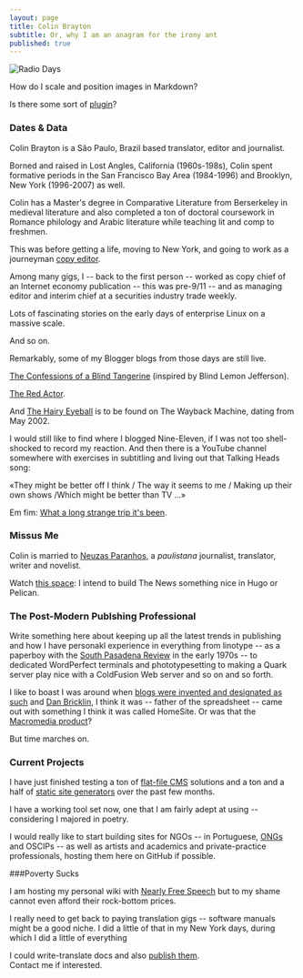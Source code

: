 ```yaml
---
layout: page
title: Colin Brayton
subtitle: Or, why I am an anagram for the irony ant
published: true
---
```


![Radio 
Days](https://raw.githubusercontent.com/Braytonio/Braytonio.github.io/master/img/radio250.png)

How do I scale and position images in Markdown? 

Is there some sort of [plugin](https://github.com/datenstrom/yellow-plugins/tree/master/image)?

### Dates & Data
Colin Brayton is a São Paulo, Brazil based translator, editor and journalist.

Borned and raised in Lost Angles, California (1960s-198s), Colin spent formative periods in the San Francisco Bay Area (1984-1996) and Brooklyn, New York (1996-2007) as well. 
 
Colin has a Master's degree in Comparative Literature from Berserkeley in medieval literature and also completed a ton of doctoral coursework in 
Romance philology and Arabic literature while teaching lit and comp to freshmen.

This was before getting a life, moving to New York, and going to work as a journeyman [copy editor](http://www.copydesk.org/). 

Among many gigs, I -- back to the first person -- worked as copy chief of an Internet economy publication -- this was pre-9/11 -- and as managing editor and interim chief at a securities industry trade weekly. 

Lots of fascinating stories on the early days of enterprise Linux on a massive scale. 

And so on. 

Remarkably, some of my Blogger blogs from those days are still live. 

[The Confessions of a Blind Tangerine](http://blindtangerine.blogspot.com.br/) (inspired by Blind Lemon Jefferson).

[The Red Actor](http://blindtangerine.blogspot.com.br/). 

And [The Hairy Eyeball](https://web.archive.org/web/*/http://hairyeyeball.net) is to be found on The Wayback Machine, dating from May 2002. 

I would still like to find where I blogged Nine-Eleven, if I was not too shell-shocked to record my reaction. And then there is a YouTube channel somewhere with exercises in subtitling and living out that Talking Heads song: 

«They might be better off I think / The way it seems to me / Making up their own shows /Which might be better than TV ...»

Em fim: [What a long strange trip it's been](https://www.youtube.com/watch?v=pafY6sZt0FE).

### Missus Me

Colin is married to [Neuzas Paranhos](https://www.facebook.com/neuza.paranhos), a *paulistana* journalist, translator, writer and novelist. 

Watch [this space](https://neuza-paranhos.github.io/): I intend to build The News something nice in Hugo or Pelican.

### The Post-Modern Publshing Professional

Write something here about keeping up all the latest trends in 
publishing and how I have personakl experience in everything from linotype -- as a paperboy with the [South Pasadena Review](https://www.facebook.com/South-Pasadena-Review-629113357233067/) in the early 1970s -- to dedicated WordPerfect terminals and phototypesetting to making a Quark server play nice with a ColdFusion Web server and so on and so forth.

I like to boast I was around when [blogs were invented and designated as such](https://en.wikipedia.org/wiki/History_of_blogging#2001.E2.80.932004) and [Dan Bricklin](https://en.wikipedia.org/wiki/Dan_Bricklin), I think it was -- father of the spreadsheet -- came out with something I think it was called HomeSite. Or was that the [Macromedia product](https://en.wikipedia.org/wiki/Macromedia_HomeSite)? 

But time marches on.

### Current Projects

I have just finished testing a ton of [flat-file CMS](http://www.flatphile.co/) solutions and a ton and a half of [static site generators](https://www.staticgen.com/) over the past few months.

I have a working tool set now, one that I am fairly adept at using --  considering I majored in poetry. 

I would really like to start building sites for NGOs -- in Portuguese, [ONGs](http://www.abong.org.br/links.php) and OSCIPs -- as well as artists and academics and private-practice professionals, hosting them here on GitHub if possible.

###Poverty Sucks

I am hosting my personal wiki with [Nearly Free Speech](http://sambodianas.nfshost.com/) but to my shame cannot even afford their rock-bottom prices. 

I really need to get back to paying translation gigs -- software manuals might be a good niche. I did a little of that in my New York days, during which I did a little of everything 

I could write-translate docs and also [publish them](https://readthedocs.org/).   
Contact me if interested. 
